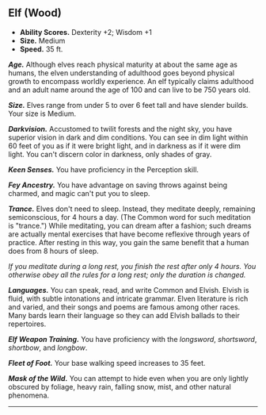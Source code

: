 ﻿## Elf (Wood)

- **Ability Scores.** Dexterity +2; Wisdom +1
- **Size.** Medium
- **Speed.** 35 ft.

***Age.*** Although elves reach physical maturity at about the same age as humans, the elven understanding of adulthood goes beyond physical growth to encompass worldly experience. An elf typically claims adulthood and an adult name around the age of 100 and can live to be 750 years old.

***Size.*** Elves range from under 5 to over 6 feet tall and have slender builds. Your size is Medium.

***Darkvision.*** Accustomed to twilit forests and the night sky, you have superior vision in dark and dim conditions. You can see in dim light within 60 feet of you as if it were bright light, and in darkness as if it were dim light. You can't discern color in darkness, only shades of gray.

***Keen Senses.*** You have proficiency in the Perception skill.

***Fey Ancestry.*** You have advantage on saving throws against being charmed, and magic can't put you to sleep.

***Trance.*** Elves don't need to sleep. Instead, they meditate deeply, remaining semiconscious, for 4 hours a day. (The Common word for such meditation is "trance.") While meditating, you can dream after a fashion; such dreams are actually mental exercises that have become reflexive through years of practice. After resting in this way, you gain the same benefit that a human does from 8 hours of sleep.

*If you meditate during a long rest, you finish the rest after only 4 hours. You otherwise obey all the rules for a long rest; only the duration is changed.*

***Languages.*** You can speak, read, and write Common and Elvish. Elvish is fluid, with subtle intonations and intricate grammar. Elven literature is rich and varied, and their songs and poems are famous among other races. Many bards learn their language so they can add Elvish ballads to their repertoires.

***Elf Weapon Training.*** You have proficiency with the *longsword*, *shortsword*, *shortbow*, and *longbow*.

***Fleet of Foot.*** Your base walking speed increases to 35 feet.

***Mask of the Wild.*** You can attempt to hide even when you are only lightly obscured by foliage, heavy rain, falling snow, mist, and other natural phenomena.

---




